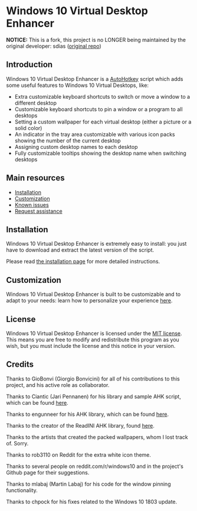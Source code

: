 # Windows 10 Virtual Desktop Enhancer

**NOTICE:** This is a fork, this project is no LONGER being maintained by the original developer: sdias ([original repo](https://github.com/sdias/win-10-virtual-desktop-enhancer))

## Introduction

Windows 10 Virtual Desktop Enhancer is a [AutoHotkey](https://autohotkey.com/) script which adds some useful features to Windows 10 Virtual Desktops, like:

- Extra customizable keyboard shortcuts to switch or move a window to a different desktop
- Customizable keyboard shortcuts to pin a window or a program to all desktops
- Setting a custom wallpaper for each virtual desktop (either a picture or a solid color)
- An indicator in the tray area customizable with various icon packs showing the number of the current desktop
- Assigning custom desktop names to each desktop
- Fully customizable tooltips showing the desktop name when switching desktops

## Main resources

- [Installation](docs/installation.md)
- [Customization](docs/settings.md)
- [Known issues](docs/known-issues.md)
- [Request assistance](docs/issue-page.md)

## Installation

Windows 10 Virtual Desktop Enhancer is extremely easy to install: you just have to download and extract the latest version of the script.

Please read [the installation page](docs/installation.md) for more detailed instructions.

## Customization

Windows 10 Virtual Desktop Enhancer is built to be customizable and to adapt to your needs: learn how to personalize your experience [here](docs/settings.md).

## License

Windows 10 Virtual Desktop Enhancer is licensed under the [MIT license](https://github.com/sdias/win-10-virtual-desktop-enhancer/blob/master/LICENSE).  
This means you are free to modify and redistribute this program as you wish, but you must include the license and this notice in your version.

## Credits

Thanks to GioBonvi (Giorgio Bonvicini) for all of his contributions to this project, and his active role as collaborator.

Thanks to Ciantic (Jari Pennanen) for his library and sample AHK script, which can be found [here](https://github.com/Ciantic/VirtualDesktopAccessor).

Thanks to engunneer for his AHK library, which can be found [here](http://www.autohotkey.com/board/topic/21510-toaster-popups/#entry140824).

Thanks to the creator of the ReadINI AHK library, found [here](https://autohotkey.com/board/topic/33506-read-ini-file-in-one-go/).

Thanks to the artists that created the packed wallpapers, whom I lost track of. Sorry.

Thanks to rob3110 on Reddit for the extra white icon theme.

Thanks to several people on reddit.com/r/windows10 and in the project's Github page for their suggestions.

Thanks to mlabaj (Martin Labaj) for his code for the window pinning functionality.

Thanks to chpock for his fixes related to the Windows 10 1803 update.
